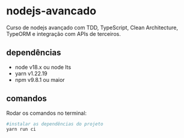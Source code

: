 # nodejs-avancado
Curso de nodejs avançado com TDD, TypeScript, Clean Architecture, TypeORM e integração com APIs de terceiros.

## dependências
- node v18.x ou node lts
- yarn v1.22.19
- npm v9.8.1 ou maior

## comandos
Rodar os comandos no terminal:
```bash
#instalar as dependências do projeto
yarn run ci
```
